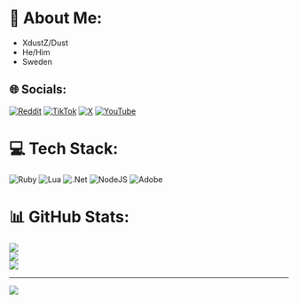 # 💫 About Me:
* XdustZ/Dust
* He/Him
* Sweden


## 🌐 Socials:
[![Reddit](https://img.shields.io/badge/Reddit-%23FF4500.svg?logo=Reddit&logoColor=white)](https://reddit.com/user/XdustZ19) [![TikTok](https://img.shields.io/badge/TikTok-%23000000.svg?logo=TikTok&logoColor=white)](https://tiktok.com/@XdustZ) [![X](https://img.shields.io/badge/X-black.svg?logo=X&logoColor=white)](https://x.com/XdustZ) [![YouTube](https://img.shields.io/badge/YouTube-%23FF0000.svg?logo=YouTube&logoColor=white)](https://youtube.com/@UCVRIa8sHdBB_eO-SEPRe_Sw) 

# 💻 Tech Stack:
![Ruby](https://img.shields.io/badge/ruby-%23CC342D.svg?style=for-the-badge&logo=ruby&logoColor=white) ![Lua](https://img.shields.io/badge/lua-%232C2D72.svg?style=for-the-badge&logo=lua&logoColor=white) ![.Net](https://img.shields.io/badge/.NET-5C2D91?style=for-the-badge&logo=.net&logoColor=white) ![NodeJS](https://img.shields.io/badge/node.js-6DA55F?style=for-the-badge&logo=node.js&logoColor=white) ![Adobe](https://img.shields.io/badge/adobe-%23FF0000.svg?style=for-the-badge&logo=adobe&logoColor=white)
# 📊 GitHub Stats:
![](https://github-readme-stats.vercel.app/api?username=XdustZ&theme=dark&hide_border=false&include_all_commits=false&count_private=false)<br/>
![](https://github-readme-streak-stats.herokuapp.com/?user=XdustZ&theme=dark&hide_border=false)<br/>
![](https://github-readme-stats.vercel.app/api/top-langs/?username=XdustZ&theme=dark&hide_border=false&include_all_commits=false&count_private=false&layout=compact)

---
[![](https://visitcount.itsvg.in/api?id=XdustZ&icon=0&color=0)](https://visitcount.itsvg.in)

<!-- Proudly created with GPRM ( https://gprm.itsvg.in ) -->

